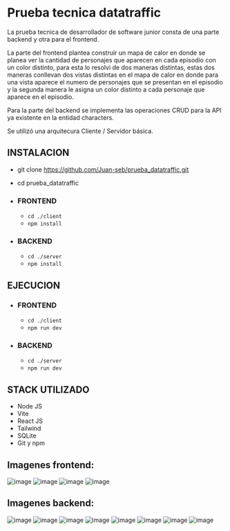 # Prueba tecnica datatraffic

La prueba tecnica de desarrollador de software junior consta de una parte backend y otra para el frontend.

La parte del frontend plantea construir un mapa de calor en donde se planea ver la cantidad de personajes que aparecen en cada episodio con un color distinto, para esta
lo resolvi de dos maneras distintas, estas dos maneras conllevan dos vistas distintas en el mapa de calor en donde para una vista aparece el numero de personajes que se presentan
en el episodio y la segunda manera le asigna un color distinto a cada personaje que aparece en el episodio.

Para la parte del backend se implementa las operaciones CRUD para la API ya existente en la entidad characters.

Se utilizó una arquitecura Cliente / Servidor básica.

## INSTALACION
- git clone https://github.com/Juan-seb/prueba_datatraffic.git
- cd prueba_datatraffic

- ### FRONTEND
    - `cd ./client`
    - `npm install`

- ### BACKEND
    - `cd ./server`
    - `npm install`

## EJECUCION
- ### FRONTEND
    - `cd ./client`
    - `npm run dev`

- ### BACKEND
    - `cd ./server`
    - `npm run dev`

## STACK UTILIZADO
- Node JS
- Vite
- React JS
- Tailwind
- SQLite
- Git y npm

## Imagenes frontend:

![image](https://user-images.githubusercontent.com/52666459/199136861-580333de-b6e9-4479-a379-5f43f19a10f4.png)
![image](https://user-images.githubusercontent.com/52666459/199136885-807a91ec-14d2-42d7-807f-b2e88e79497a.png)
![image](https://user-images.githubusercontent.com/52666459/199136912-f4786ce1-9093-4eae-b3d1-cecf906d4b33.png)
![image](https://user-images.githubusercontent.com/52666459/199136934-8d08beef-ecfd-4085-bb1f-666ec4c665f0.png)

## Imagenes backend:

![image](https://user-images.githubusercontent.com/52666459/199137104-ac611d67-89a1-48e1-be84-dd11a9c6d3fc.png)
![image](https://user-images.githubusercontent.com/52666459/199137181-edab943a-1497-46a5-b07b-a756b8dc1ad3.png)
![image](https://user-images.githubusercontent.com/52666459/199137220-c4478132-ce08-444d-9b0b-a1ad3d0f44fb.png)
![image](https://user-images.githubusercontent.com/52666459/199137267-7e970e13-18e2-4b45-bc1e-4910577483fb.png)
![image](https://user-images.githubusercontent.com/52666459/199137306-eee2b421-16bc-4488-aed7-4488608607b9.png)
![image](https://user-images.githubusercontent.com/52666459/199137496-1d40f6c3-3075-4f9b-8e17-bebf934f0f2e.png)
![image](https://user-images.githubusercontent.com/52666459/199137572-215550ed-0cb5-4954-a7ac-61616991f582.png)
![image](https://user-images.githubusercontent.com/52666459/199137598-65c59a4a-69ab-40c4-8933-9bcc593c470a.png)









